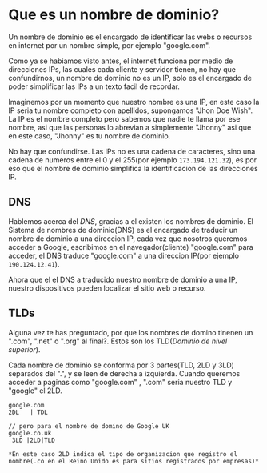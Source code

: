 # Que es un nombre de dominio?

Un nombre de dominio es el encargado de identificar las webs o recursos en internet por un nombre simple, por ejemplo "google.com".

Como ya se habiamos visto antes, el internet funciona por medio de direcciones IPs, las cuales cada cliente y servidor tienen, no hay que confundirnos, un nombre de dominio no es un IP, solo es el encargado de poder simplificar las IPs a un texto facil de recordar.

Imaginemos por un momento que nuestro nombre es una IP, en este caso la IP seria tu nombre completo con apellidos, supongamos "Jhon Doe Wish". La IP es el nombre completo pero sabemos que nadie te llama por ese nombre, asi que las personas lo abrevian a simplemente "Jhonny" asi que en este caso, "Jhonny" es tu nombre de dominio.

No hay que confundirse. Las IPs no es una cadena de caracteres, sino una cadena de numeros entre el 0 y el 255(por ejemplo `173.194.121.32`), es por eso que el nombre de dominio simplifica la identificacion de las direcciones IP.

## DNS

Hablemos acerca del *DNS*, gracias a el existen los nombres de dominio. El Sistema de nombres de dominio(DNS) es el encargado de traducir un nombre de dominio a una direccion IP, cada vez que nosotros queremos acceder a Google, escribimos en el navegador(cliente) "google.com" para acceder, el DNS traduce "google.com" a una direccion IP(por ejemplo `190.124.12.41`).

Ahora que el el DNS a traducido nuestro nombre de dominio a una IP, nuestro dispositivos pueden localizar el sitio web o recurso.

## TLDs

Alguna vez te has preguntado, por que los nombres de domino tinenen un ".com", ".net" o ".org" al final?. Estos son los TLD(*Dominio de nivel superior*).

Cada nombre de dominio se conforma por 3 partes(TLD, 2LD y 3LD) separados del ".", y se leen de derecha a izquierda. Cuando queremos acceder a paginas como "google.com" , ".com" seria nuestro TLD y "google" el 2LD. 
```
google.com
2DL   | TDL

// pero para el nombre de domino de Google UK
google.co.uk
 3LD |2LD|TLD
 
*En este caso 2LD indica el tipo de organizacion que registro el nombre(.co en el Reino Unido es para sitios registrados por empresas)*
```